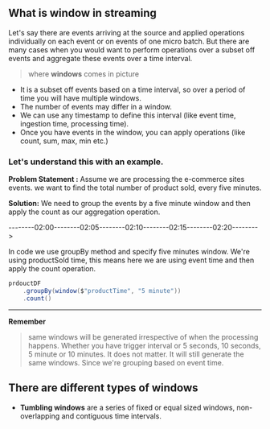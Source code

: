 ## What is window in streaming
Let's say there are events arriving at the source and applied operations individually on each event or on events of one micro batch. But there are many cases when you would want to perform operations over a subset off events and aggregate these events over a time interval.

> where **windows** comes in picture

 - It is a subset off events based on a time interval, so over a period of time you will have multiple windows.
 - The number of events may differ in a window.
 - We can use any timestamp to define this interval (like event time, ingestion time, processing time).
 - Once you have events in the window, you can apply operations (like count, sum, max, min etc.)

### Let's understand this with an example.
**Problem Statement :** Assume we are processing the e-commerce sites events. we want to find the total number of product sold, every five minutes.

**Solution:** We need to group the events by a five minute window and then apply the count as our aggregation operation.

--------02:00--------02:05--------02:10--------02:15--------02:20-------->

In code we use groupBy method and specify five minutes window. We're using productSold time, this means here we are using event time and then apply the count operation.
```scala
prdouctDF
	.groupBy(window($"productTime", "5 minute"))
    .count()
```
----
**Remember**

> same windows will be generated irrespective of when the processing happens. Whether you have trigger interval or 5 seconds, 10 seconds, 5 minute or 10 minutes. It does not matter. It will still generate the same windows. Since we're grouping based on event time.

## There are different types of windows

 - **Tumbling windows** are a series of fixed or equal sized windows, non-overlapping and contiguous time intervals.

<!--stackedit_data:
eyJoaXN0b3J5IjpbLTEyOTU0MDE0NjgsNDMyNzY5NzQ3LDU1MT
I0NjY2LDQ0OTc0MjgsNzk5NzM5MTcyLC0yMzQzODk0MCwtMjA4
Mjk1MzI0MCw4OTMxOTA4MjksLTE5NjQyNTc1MTksLTE3MjAzMz
Q5NTksLTEwNTY2NzIxOTIsMTQyMDc5ODU2MSw4NTczNDUzNDIs
Mzk5Mzg0MzYsMTk2NjQwMjc3NiwxODYzODg4OTk3LDc1MjIxMD
M3NSwtMjk5NjYxMjY5LC0xNTIyMzQxMjg3LC00NzQ0NjcxMjFd
fQ==
-->